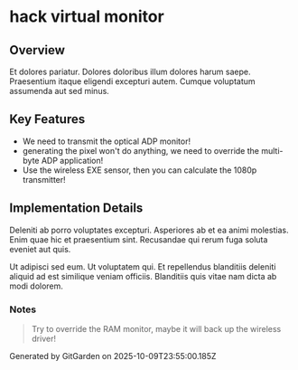 # hack virtual monitor

## Overview
Et dolores pariatur. Dolores doloribus illum dolores harum saepe. Praesentium itaque eligendi excepturi autem. Cumque voluptatum assumenda aut sed minus.

## Key Features
- We need to transmit the optical ADP monitor!
- generating the pixel won't do anything, we need to override the multi-byte ADP application!
- Use the wireless EXE sensor, then you can calculate the 1080p transmitter!

## Implementation Details
Deleniti ab porro voluptates excepturi. Asperiores ab et ea animi molestias. Enim quae hic et praesentium sint. Recusandae qui rerum fuga soluta eveniet aut quis.
 Ut adipisci sed eum. Ut voluptatem qui. Et repellendus blanditiis deleniti aliquid ad est similique veniam officiis. Blanditiis quis vitae nam dicta ab modi dolorem.

### Notes
> Try to override the RAM monitor, maybe it will back up the wireless driver!

Generated by GitGarden on 2025-10-09T23:55:00.185Z
